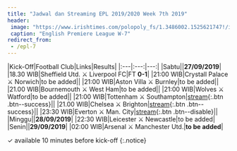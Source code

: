 ```yaml
---
title: "Jadwal dan Streaming EPL 2019/2020 Week 7th 2019"
header:
 image: "https://www.irishtimes.com/polopoly_fs/1.3486002.1525621747!/image/image.jpg_gen/derivatives/landscape_620/image.jpg"
 caption: "English Premiere League W-7"
redirect_from:
 - /epl-7
---
```


|Kick-Off|Football Club|Links|Results|
|:---|:---:|---:|
|Sabtu||**27/09/2019**|
|18.30 WIB|Sheffield Utd. ⚔️ Liverpool FC|FT **0-1**|
|21:00 WIB|Crystall Palace ⚔️ Norwich|to be added||
|21:00 WIB|Aston Villa ⚔️ Burnley|to be added||
|21.00 WIB|Bournemouth ⚔️ West Ham|to be added||
|21:00 WIB|Wolves ⚔️ Watford|to be added||
|21:00 WIB|Tottenham ⚔️ Southampton|[stream](/tott-south){:.btn .btn--success}||
|21.00 WIB|Chelsea ⚔️ Brighton|[stream](/chels-brigt){:.btn .btn--success}||
|23:30 WIB|Everton ⚔️ Man. City|[stream](#evert-city){:.btn .btn--disable}||
|Minggu||**28/09/2019**|
|22:30 WIB|Leicester ⚔️ Newcastle|to be added|
|Senin||**29/09/2019**|
|02:00 WIB|Arsenal ⚔️ Manchester Utd.|**to be added**|

✓ available 10 minutes before kick-off
{:.notice}
